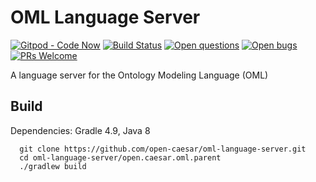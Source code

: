 # OML Language Server 

[![Gitpod - Code Now](https://img.shields.io/badge/Gitpod-code%20now-blue.svg?longCache=true)](https://gitpod.io#https://github.com/open-caesar/oml-language-server)
[![Build Status](https://travis-ci.org/open-caesar/oml-language-server.svg?branch=master)](https://travis-ci.org/open-caesar/oml-language-server)
[![Open questions](https://img.shields.io/badge/Open-questions-lightgrey.svg?style=flat-curved)](https://github.com/open-caesar/oml-language-server/labels/question)
[![Open bugs](https://img.shields.io/badge/Open-bugs-red.svg?style=flat-curved)](https://github.com/open-caesar/oml-language-server/labels/bug)
[![PRs Welcome](https://img.shields.io/badge/PRs-welcome-yellowgreen.svg?style=flat-curved)](https://github.com/open-caesar/oml-language-server/labels/help%20wanted)

A language server for the Ontology Modeling Language (OML)

## Build

Dependencies: Gradle 4.9, Java 8
```
  git clone https://github.com/open-caesar/oml-language-server.git
  cd oml-language-server/open.caesar.oml.parent
  ./gradlew build
```
